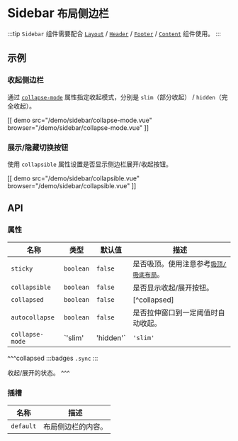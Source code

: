 # Sidebar <small>布局侧边栏</small>

:::tip
`Sidebar` 组件需要配合 [`Layout`](./layout) / [`Header`](./header) / [`Footer`](./footer) / [`Content`](./content) 组件使用。
:::

## 示例

### 收起侧边栏

通过 [`collapse-mode`](#props-collapse-mode) 属性指定收起模式，分别是 `slim`（部分收起） / `hidden`（完全收起）。

[[ demo src="/demo/sidebar/collapse-mode.vue" browser="/demo/sidebar/collapse-mode.vue" ]]

### 展示/隐藏切换按钮

使用 `collapsible` 属性设置是否显示侧边栏展开/收起按钮。

[[ demo src="/demo/sidebar/collapsible.vue" browser="/demo/sidebar/collapsible.vue"  ]]

## API

### 属性
| 名称 | 类型 | 默认值 | 描述 |
| -- | -- | -- | -- |
| ``sticky`` | `boolean` | `false` | 是否吸顶。使用注意参考[`吸顶/吸底布局`](./layout#吸顶吸底布局)。 |
| ``collapsible`` | `boolean` | `false` | 是否显示收起/展开按钮。 |
| ``collapsed`` | `boolean` | `false` | [^collapsed] |
| ``autocollapse`` | `boolean` | `false` | 是否拉伸窗口到一定阈值时自动收起。 |
| ``collapse-mode`` | `'slim' | 'hidden'` | `'slim'` | 收起模式，分别是 `slim`（部分收起）/`hidden`（完全收起）。

^^^collapsed
:::badges
`.sync`
:::

收起/展开的状态。
^^^

### 插槽

| 名称 | 描述 |
| -- | -- |
| ``default`` | 布局侧边栏的内容。 |
